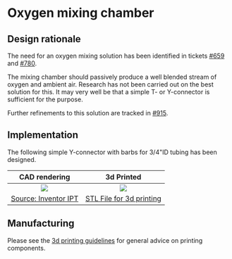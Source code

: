 # Oxygen mixing chamber

## Design rationale

The need for an oxygen mixing solution has been identified in tickets
[#659](https://github.com/RespiraWorks/Ventilator/issues/659) and
[#780](https://github.com/RespiraWorks/Ventilator/issues/780).

The mixing chamber should passively produce a well blended stream of oxygen and ambient air. Research has not been
carried out on the best solution for this. It may very well be that a simple T- or Y-connector is sufficient for the
purpose.

Further refinements to this solution are tracked in [#915](https://github.com/RespiraWorks/Ventilator/issues/915).

## Implementation

The following simple Y-connector with barbs for 3/4"ID tubing has been designed.

|  CAD rendering    |  3d Printed   |
|:---------------------:|:--------------------:|
|![](oxygen_mixer_rendering.jpg) | ![](oxygen_mixer_printed.jpg) |
|[Source: Inventor IPT](oxygen_mixer.ipt)|[STL File for 3d printing](oxygen_mixer.ipt)|

## Manufacturing

Please see the [3d printing guidelines](../../3d_printing) for general advice on printing components.
